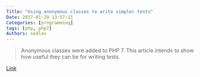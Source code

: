 ```yaml
---
Title: "Using anonymous classes to write simpler tests"
Date: 2017-01-29 13:57:11
Categories: [programming]
tags: [php, php7]
Authors: sedlav
---
```


> Anonymous classes were added to PHP 7. This article intends to show how useful they can be for writing tests.

[Link](http://mnapoli.fr/anonymous-classes-in-tests/)
